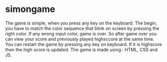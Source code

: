 # simongame
The game is simple, when you press any key on the keyboard. The begin, you have to match the color sequence that blink on screen by pressing the right color.
If any wrong input color, game is over. So after game over you can view your score and previously played highsccore at the same time.
You can restart the game by pressing any key on keyboard. If it is highscore then the high score is updated.
The game is made using : HTML, CSS and JS.
